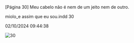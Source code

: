 [Página 30]
Meu cabelo
não é nem
de um jeito
nem de outro.

miolo_e assim que eu sou.indd 30

02/10/2024 09:44:38

![30](./img/page_30-01.jpg)
